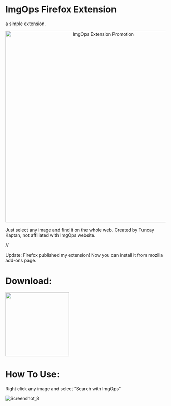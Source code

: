# ImgOps Firefox Extension
a simple extension.

<p align="center">
<img src="https://user-images.githubusercontent.com/75607066/205916344-3bd59c45-9a4e-487e-b338-d7e8f5402595.png" alt="ImgOps Extension Promotion" width="600">
</p>
Just select any image and find it on the whole web. Created by Tuncay Kaptan, not affiliated with ImgOps website.

//

Update: Firefox published my extension! Now you can install it from mozilla add-ons page.

# Download:
<a href="https://addons.mozilla.org/tr/firefox/addon/imgops-photo-finder/" target="_blank">
<img src="https://user-images.githubusercontent.com/75607066/205859654-0ac8794b-0332-4def-bdf8-a6ba18304d8e.png" width="200">
</a>

# How To Use:
Right click any image and select "Search with ImgOps"

![Screenshot_8](https://user-images.githubusercontent.com/75607066/205917259-0e78deb0-0afb-4b77-94ca-829d90402a8e.png)
